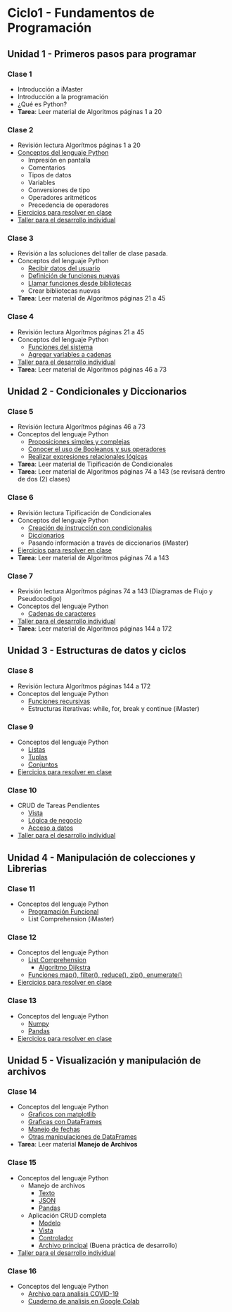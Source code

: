 # Ciclo1 - Fundamentos de Programación

## Unidad 1 - Primeros pasos para programar 
### Clase 1
* Introducción a iMaster
* Introducción a la programación
* ¿Qué es Python?
* **Tarea**: Leer material de Algoritmos páginas 1 a 20

### Clase 2
* Revisión lectura Algorítmos páginas 1 a 20
* [Conceptos del lenguaje Python](clase02/conceptos_lenguaje.py)
  * Impresión en pantalla
  * Comentarios
  * Tipos de datos
  * Variables
  * Conversiones de tipo
  * Operadores aritméticos
  * Precedencia de operadores
* [Ejercicios para resolver en clase](clase02/ejercicios.md)
* [Taller para el desarrollo individual](clase02/taller.md)

### Clase 3
* Revisión a las soluciones del taller de clase pasada.
* Conceptos del lenguaje Python
  * [Recibir datos del usuario](clase03/recibir_datos.py)
  * [Definición de funciones nuevas](clase03/funciones_propias.py)
  * [Llamar funciones desde bibliotecas](clase03/bibliotecas_sistema.py)
  * Crear bibliotecas nuevas
* **Tarea**: Leer material de Algoritmos páginas 21 a 45

### Clase 4
* Revisión lectura Algorítmos páginas 21 a 45
* Conceptos del lenguaje Python
  * [Funciones del sistema](clase04/funciones_sistema.py)
  * [Agregar variables a cadenas](clase04/formato_cadenas.py)
* [Taller para el desarrollo individual](clase04/taller.md)
* **Tarea**: Leer material de Algoritmos páginas 46 a 73

## Unidad 2 - Condicionales y Diccionarios
### Clase 5
* Revisión lectura Algorítmos páginas 46 a 73
* Conceptos del lenguaje Python
  * [Proposiciones simples y complejas](clase05/proposiciones.md)
  * [Conocer el uso de Booleanos y sus operadores](clase05/operaciones_logicas.md)
  * [Realizar expresiones relacionales lógicas](clase05/expresiones_logicas.md)
* **Tarea**: Leer material de Tipificación de Condicionales
* **Tarea**: Leer material de Algoritmos páginas 74 a 143 (se revisará dentro de dos (2) clases)

### Clase 6
* Revisión lectura Tipificación de Condicionales
* Conceptos del lenguaje Python
  * [Creación de instrucción con condicionales](clase06/operadores_condicionales.py)
  * [Diccionarios](clase06/diccionarios.py)
  * Pasando información a través de diccionarios (iMaster)
* [Ejercicios para resolver en clase](clase06/ejercicios.md)
* **Tarea**: Leer material de Algoritmos páginas 74 a 143

### Clase 7
* Revisión lectura Algorítmos páginas 74 a 143 (Diagramas de Flujo y Pseudocodigo)
* Conceptos del lenguaje Python
  * [Cadenas de caracteres](clase07/strings.py)
* [Taller para el desarrollo individual](clase07/taller.md)
* **Tarea**: Leer material de Algoritmos páginas 144 a 172

## Unidad 3 - Estructuras de datos y ciclos
### Clase 8
* Revisión lectura Algorítmos páginas 144 a 172
* Conceptos del lenguaje Python
  * [Funciones recursivas](clase08/funciones_recursivas.md)
  * Estructuras iterativas: while, for, break y continue (iMaster)

### Clase 9
* Conceptos del lenguaje Python
  * [Listas](clase09/listas.py)
  * [Tuplas](clase09/tuplas.py)
  * [Conjuntos](clase09/conjuntos.py)
* [Ejercicios para resolver en clase](clase09/ejercicios.md)

### Clase 10
* CRUD de Tareas Pendientes
  * [Vista](clase10/vista.py)
  * [Lógica de negocio](clase10/logica.py)
  * [Acceso a datos](clase10/datos.py)
* [Taller para el desarrollo individual](clase09/ejercicios.md)

## Unidad 4 - Manipulación de colecciones y Librerias
### Clase 11
* Conceptos del lenguaje Python
  * [Programación Funcional](clase11/funciones.py)
  * List Comprehension (iMaster)
### Clase 12
* Conceptos del lenguaje Python
  * [List Comprehension](clase12/list_comprehension.py)
    * [Algoritmo Dijkstra](clase12/dijkstra.py)
  * [Funciones map(), filter(), reduce(), zip(), enumerate()](clase12/funciones.py)
* [Ejercicios para resolver en clase](clase12/ejercicios.md)

### Clase 13
* Conceptos del lenguaje Python
  * [Numpy](clase13/numpy_workshop.py)
  * [Pandas](clase13/pandas_workshop.py)
* [Ejercicios para resolver en clase](clase13/ejercicios.md)

## Unidad 5 - Visualización y manipulación de archivos
### Clase 14
* Conceptos del lenguaje Python
  * [Graficos con matplotlib](clase14/01-graficas_matplotlib.ipynb)
  * [Graficas con DataFrames](clase14/02-graficas_dataframes.ipynb)
  * [Manejo de fechas](clase14/03-manejo_fechas.ipynb)
  * [Otras manipulaciones de DataFrames](clase14/04-otros.ipynb)
* **Tarea**: Leer material **Manejo de Archivos**

### Clase 15
* Conceptos del lenguaje Python
  * Manejo de archivos
    * [Texto](clase15/archivos/archivo_texto.py)
    * [JSON](clase15/archivos/archivo_json.py)
    * [Pandas](clase15/archivos/archivos_pandas.py)
  * Aplicación CRUD completa
    * [Modelo](clase15/crud/modelo.py)
    * [Vista](clase15/crud/vista.py)
    * [Controlador](clase15/crud/controlador.py)
    * [Archivo principal](clase15/crud/main.py) (Buena práctica de desarrollo)
* [Taller para el desarrollo individual](clase15/taller.md)

### Clase 16
* Conceptos del lenguaje Python
  * [Archivo para analisis COVID-19](clase16/Casos_positivos_de_COVID-19_en_ColombiaDiezMil.csv)
  * [Cuaderno de analisis en Google Colab](https://colab.research.google.com/drive/17mWF2g03BnqY3FoVBgH2zs6c-bhWptji?usp=sharing)

[//]: # (## Unidad 6 - Programación orientada a objetos en Python e interfaces gráficas)
[//]: # (### Clase 17)

[//]: # (### Clase 18)

[//]: # (### Clase 19)

[//]: # (### Clase 20)

[//]: # (### Clase 21)
